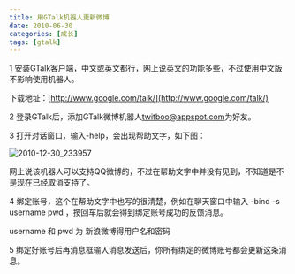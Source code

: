```yaml
---
title: 用GTalk机器人更新微博
date: 2010-06-30
categories: [成长]
tags: [gtalk]
---
```


1 安装GTalk客户端，中文或英文都行，网上说英文的功能多些，不过使用中文版不影响使用机器人。

下载地址：[http://www.google.com/talk/](http://www.google.com/talk/)

2 登录GTalk后，添加GTalk微博机器人[twitboo@appspot.com](twitboo@appspot.com)为好友。

3 打开对话窗口，输入-help，会出现帮助文字，如下图：

![2010-12-30_233957](https://cdn.jsdelivr.net/gh/oec2003/hblog-images/img/202201302140080.gif)

网上说该机器人可以支持QQ微博的，不过在帮助文字中并没有见到，不知道是不是现在已经取消支持了。

4 绑定账号，这个在帮助文字中也写的很清楚，例如在聊天窗口中输入 -bind -s username pwd ，按回车后就会得到绑定账号成功的反馈消息。

username 和 pwd 为 新浪微博得用户名和密码

5 绑定好账号后再消息框输入消息发送后，你所有绑定的微博账号都会更新这条消息。

